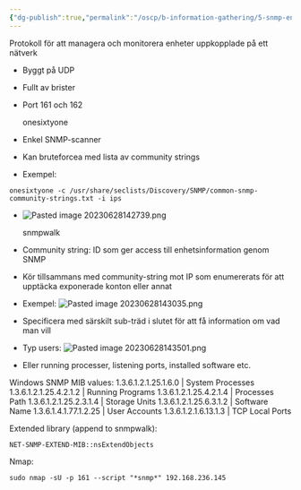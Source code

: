 ```yaml
---
{"dg-publish":true,"permalink":"/oscp/b-information-gathering/5-snmp-enumeration/","updated":"2024-01-05T11:31:24.605+01:00"}
---
```


Protokoll för att managera och monitorera enheter uppkopplade på ett nätverk
- Byggt på UDP
- Fullt av brister
- Port 161 och 162

	onesixtyone
- Enkel SNMP-scanner
- Kan bruteforcea med lista av community strings
- Exempel: 
```
onesixtyone -c /usr/share/seclists/Discovery/SNMP/common-snmp-community-strings.txt -i ips
```
- ![Pasted image 20230628142739.png](/img/user/IMAGES/Pasted%20image%2020230628142739.png)

	snmpwalk
- Community string: ID som ger access till enhetsinformation genom SNMP
- Kör tillsammans med community-string mot IP som enumererats för att upptäcka exponerade konton eller annat
- Exempel: ![Pasted image 20230628143035.png](/img/user/IMAGES/Pasted%20image%2020230628143035.png)
- Specificera med särskilt sub-träd i slutet för att få information om vad man vill
- Typ users: ![Pasted image 20230628143501.png](/img/user/IMAGES/Pasted%20image%2020230628143501.png)
- Eller running processer, listening ports, installed software etc.

Windows SNMP MIB values:
	1.3.6.1.2.1.25.1.6.0 | System Processes
	1.3.6.1.2.1.25.4.2.1.2 | Running Programs
	1.3.6.1.2.1.25.4.2.1.4 | Processes Path
	1.3.6.1.2.1.25.2.3.1.4 | Storage Units
	1.3.6.1.2.1.25.6.3.1.2 | Software Name
	1.3.6.1.4.1.77.1.2.25 | User Accounts
	1.3.6.1.2.1.6.13.1.3 | TCP Local Ports

Extended library (append to snmpwalk):
```
NET-SNMP-EXTEND-MIB::nsExtendObjects
```

Nmap:
```
sudo nmap -sU -p 161 --script "*snmp*" 192.168.236.145
```